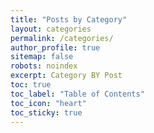 ```yaml
---
title: "Posts by Category"
layout: categories
permalink: /categories/
author_profile: true
sitemap: false
robots: noindex
excerpt: Category BY Post
toc: true
toc_label: "Table of Contents"
toc_icon: "heart"
toc_sticky: true
---
```

